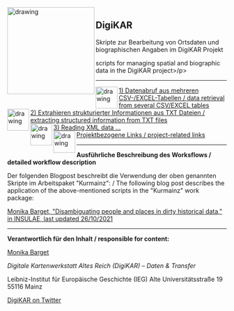 <img src="https://github.com/ieg-dhr/DigiKAR/blob/main/DigiKAR_logo-small.png" alt="drawing" width="200" style="padding=10px" align="left"/>

<h2>DigiKAR</h2>

<p>Skripte zur Bearbeitung von Ortsdaten und biographischen Angaben im DigiKAR Projekt</p>
<p>scripts for managing spatial and biographic data in the DigiKAR project>/p>

<hr>

<img src=".assets/excel_CSV.png" alt="drawing" width="50" style="padding=10px" align="left"/>
<a href="https://ieg-dhr.github.io/DigiKAR/CSV-EXCEL.html">1) Datenabruf aus mehreren CSV-/EXCEL-Tabellen / data retrieval from several CSV/EXCEL tables</a><br>
<img src=".assets/txt.png" alt="drawing" width="50" style="padding=10px" align="left"/>
<a href="https://ieg-dhr.github.io/DigiKAR/TXT.html">2) Extrahieren strukturierter Informationen aus TXT Dateien / extracting structured information from TXT files</a><br>
<img src=".assets/html_xml.png" alt="drawing" width="50" style="padding=10px" align="left"/>
<a href="https://ieg-dhr.github.io/DigiKAR/XML.html">3) Reading XML data ...</a><br>
<img src=".assets/links.png" alt="drawing" width="50" style="padding=10px" align="left"/>
<a href="https://ieg-dhr.github.io/DigiKAR/CSV-EXCEL.html">Projektbezogene Links / project-related links</a>

<hr>

**Ausführliche Beschreibung des Worksflows / detailed workflow description**

Der folgenden Blogpost beschreibt die Verwendung der oben genannten Skripte im Arbeitspaket "Kurmainz": / The following blog post describes the application of the above-mentioned scripts in the "Kurmainz" work package:

[Monika Barget, "Disambiguating people and places in dirty historical data," in INSULAE, last updated 26/10/2021](https://insulae.hypotheses.org/333)

<hr>

**Verantwortlich für den Inhalt / responsible for content:**

[Monika Barget](https://github.com/MonikaBarget)

*Digitale Kartenwerkstatt Altes Reich (DigiKAR) – Daten & Transfer* 

Leibniz-Institut für Europäische Geschichte (IEG) 
Alte Universitätsstraße 19 
55116 Mainz 

[DigiKAR on Twitter](https://twitter.com/digi_KAR)






